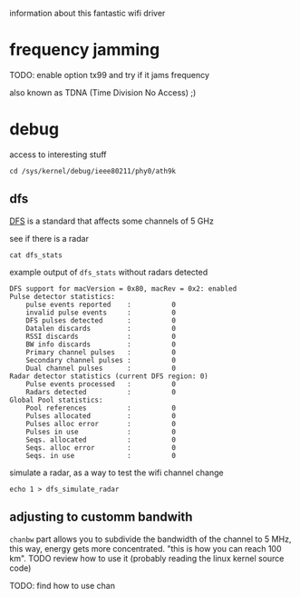 information about this fantastic wifi driver

# frequency jamming

TODO: enable option tx99 and try if it jams frequency

also known as TDNA (Time Division No Access) ;)

# debug


access to interesting stuff

    cd /sys/kernel/debug/ieee80211/phy0/ath9k

## dfs

[DFS](https://en.wikipedia.org/wiki/Channel_allocation_schemes#DFS) is a standard that affects some channels of 5 GHz

see if there is a radar

    cat dfs_stats

example output of `dfs_stats` without radars detected

```
DFS support for macVersion = 0x80, macRev = 0x2: enabled
Pulse detector statistics:
    pulse events reported    :          0
    invalid pulse events     :          0
    DFS pulses detected      :          0
    Datalen discards         :          0
    RSSI discards            :          0
    BW info discards         :          0
    Primary channel pulses   :          0
    Secondary channel pulses :          0
    Dual channel pulses      :          0
Radar detector statistics (current DFS region: 0)
    Pulse events processed   :          0
    Radars detected          :          0
Global Pool statistics:
    Pool references          :          0
    Pulses allocated         :          0
    Pulses alloc error       :          0
    Pulses in use            :          0
    Seqs. allocated          :          0
    Seqs. alloc error        :          0
    Seqs. in use             :          0

```

simulate a radar, as a way to test the wifi channel change

    echo 1 > dfs_simulate_radar

## adjusting to customm bandwith

`chanbw` part allows you to subdivide the bandwidth of the channel to 5 MHz, this way, energy gets more concentrated. "this is how you can reach 100 km". TODO review how to use it (probably reading the linux kernel source code)

TODO: find how to use chan
